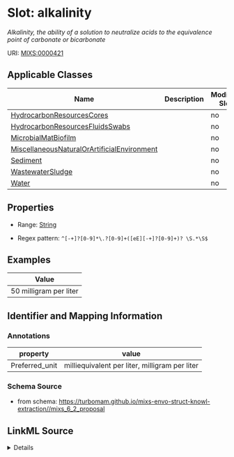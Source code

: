 # Slot: alkalinity


_Alkalinity, the ability of a solution to neutralize acids to the equivalence point of carbonate or bicarbonate_



URI: [MIXS:0000421](https://w3id.org/mixs/0000421)



<!-- no inheritance hierarchy -->




## Applicable Classes

| Name | Description | Modifies Slot |
| --- | --- | --- |
[HydrocarbonResourcesCores](HydrocarbonResourcesCores.md) |  |  no  |
[HydrocarbonResourcesFluidsSwabs](HydrocarbonResourcesFluidsSwabs.md) |  |  no  |
[MicrobialMatBiofilm](MicrobialMatBiofilm.md) |  |  no  |
[MiscellaneousNaturalOrArtificialEnvironment](MiscellaneousNaturalOrArtificialEnvironment.md) |  |  no  |
[Sediment](Sediment.md) |  |  no  |
[WastewaterSludge](WastewaterSludge.md) |  |  no  |
[Water](Water.md) |  |  no  |







## Properties

* Range: [String](String.md)

* Regex pattern: `^[-+]?[0-9]*\.?[0-9]+([eE][-+]?[0-9]+)? \S.*\S$`






## Examples

| Value |
| --- |
| 50 milligram per liter |

## Identifier and Mapping Information





### Annotations

| property | value |
| --- | --- |
| Preferred_unit | milliequivalent per liter, milligram per liter |



### Schema Source


* from schema: https://turbomam.github.io/mixs-envo-struct-knowl-extraction//mixs_6_2_proposal




## LinkML Source

<details>
```yaml
name: alkalinity
annotations:
  Preferred_unit:
    tag: Preferred_unit
    value: milliequivalent per liter, milligram per liter
description: Alkalinity, the ability of a solution to neutralize acids to the equivalence
  point of carbonate or bicarbonate
title: alkalinity
notes:
- alkalinity
examples:
- value: 50 milligram per liter
from_schema: https://turbomam.github.io/mixs-envo-struct-knowl-extraction//mixs_6_2_proposal
rank: 1000
slot_uri: MIXS:0000421
multivalued: false
alias: alkalinity
domain_of:
- HydrocarbonResourcesCores
- HydrocarbonResourcesFluidsSwabs
- MicrobialMatBiofilm
- MiscellaneousNaturalOrArtificialEnvironment
- Sediment
- WastewaterSludge
- Water
range: string
required: false
recommended: false
pattern: ^[-+]?[0-9]*\.?[0-9]+([eE][-+]?[0-9]+)? \S.*\S$

```
</details>